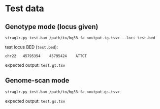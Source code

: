 # Test data

## Genotype mode (locus given)
```
straglr.py test.bam /path/to/hg38.fa <output.tg.tsv> --loci test.bed
```
test locus BED (`test.bed`):
```
chr22	45795354	45795424	ATTCT
```
expected output: `test.gt.tsv`
## Genome-scan mode
```
straglr.py test.bam /path/to/hg38.fa <output.gs.tsv>
```
expected output: `test.gs.tsv`
